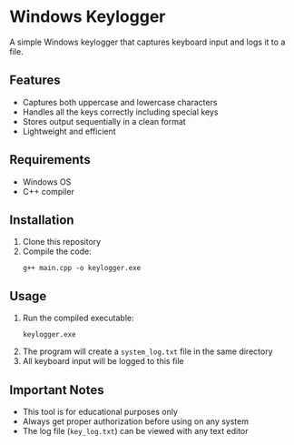 # Windows Keylogger

A simple Windows keylogger that captures keyboard input and logs it to a file.

## Features
- Captures both uppercase and lowercase characters
- Handles all the keys correctly including special keys 
- Stores output sequentially in a clean format
- Lightweight and efficient

## Requirements
- Windows OS
- C++ compiler

## Installation
1. Clone this repository
2. Compile the code:
   ```
   g++ main.cpp -o keylogger.exe
   ```

## Usage
1. Run the compiled executable:
   ```
   keylogger.exe
   ```
2. The program will create a `system_log.txt` file in the same directory
3. All keyboard input will be logged to this file

## Important Notes
- This tool is for educational purposes only
- Always get proper authorization before using on any system
- The log file (`key_log.txt`) can be viewed with any text editor

